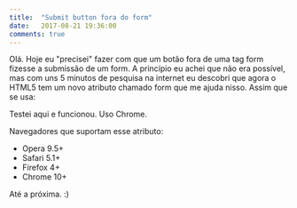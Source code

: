```yaml
---
title:  "Submit button fora do form"
date:   2017-08-21 19:36:00
comments: true
---
```


Olá. Hoje eu "precisei" fazer com que um botão fora de uma tag <span class="code">form</span> fizesse a submissão de um <span class="code">form</span>. A princípio eu achei que não era possível, mas com uns 5 minutos de pesquisa na internet eu descobri que agora o HTML5 tem um novo atributo chamado <span class="code">form</span> que me ajuda nisso. Assim que se usa: 
<script src="https://gist.github.com/LeandroLS/16a1249d6cace058bf38e506b475c0ef.js"></script>

Testei aqui e funcionou. Uso Chrome.

Navegadores que suportam esse atributo:

* Opera 9.5+
* Safari 5.1+ 
* Firefox 4+
* Chrome 10+

Até a próxima. :)